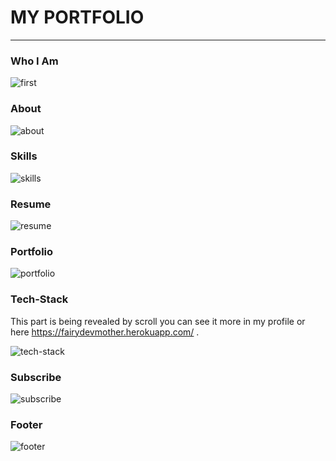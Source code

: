 <h1>MY PORTFOLIO</h1>
<hr>

### Who I Am 

![first](https://user-images.githubusercontent.com/83734354/181362312-b22ccc60-7ec6-4b24-aefd-b246ad1baeb8.png)

### About

![about](https://user-images.githubusercontent.com/83734354/181362444-459e2232-279c-4e38-a7b7-15cde9439bb7.png)

### Skills

![skills](https://user-images.githubusercontent.com/83734354/181362521-5d64c253-49f6-4b8c-807e-df36b670a103.png)

### Resume

![resume](https://user-images.githubusercontent.com/83734354/181362548-a35f53c5-515f-46ca-a26c-0d8ddc7609d2.png)

### Portfolio

![portfolio](https://user-images.githubusercontent.com/83734354/181362591-5ba0f870-f889-4c4d-bb5b-c46bcd9fcdd5.png)

### Tech-Stack 
This part is being revealed by scroll you can see it more in my profile or here https://fairydevmother.herokuapp.com/ .

![tech-stack](https://user-images.githubusercontent.com/83734354/181362645-9f63f92d-c566-4e7a-b36f-6006b5797fd4.png)

### Subscribe

![subscribe](https://user-images.githubusercontent.com/83734354/181362703-55940c25-812d-44c1-a1bd-cc9feb26b483.png)

### Footer

![footer](https://user-images.githubusercontent.com/83734354/181362745-6e802ea2-8721-4242-8a24-50441fc841c4.png)

